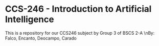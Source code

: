 # CCS-246 - Introduction to Artificial Intelligence
This is a repository for our CCS246 subject by Group 3 of BSCS 2-A
\nBy: Falco, Encanto, Deocampo, Carado
